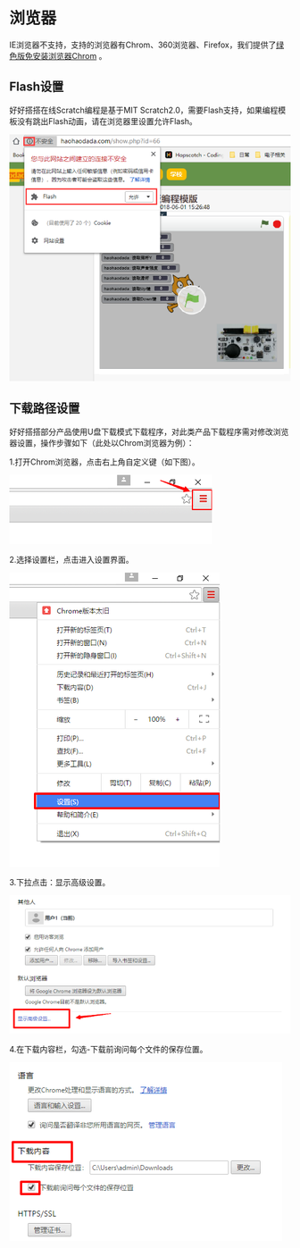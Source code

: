 # 浏览器

IE浏览器不支持，支持的浏览器有Chrom、360浏览器、Firefox，我们提供了[绿色版免安装浏览器Chrom](http://www.haohaodada.com/Chrom.rar) 。

## Flash设置

好好搭搭在线Scratch编程是基于MIT Scratch2.0，需要Flash支持，如果编程模板没有跳出Flash动画，请在浏览器里设置允许Flash。

![](../.gitbook/assets/chajian-00.png)

## 下载路径设置

好好搭搭部分产品使用U盘下载模式下载程序，对此类产品下载程序需对修改浏览器设置，操作步骤如下（此处以Chrom浏览器为例）：

1.打开Chrom浏览器，点击右上角自定义键（如下图）。

![](../.gitbook/assets/liulanqi-1.png)

2.选择设置栏，点击进入设置界面。

![](../.gitbook/assets/liulanqi-2.png)

3.下拉点击：显示高级设置。

![](../.gitbook/assets/liulanqi-3.png)

4.在下载内容栏，勾选-下载前询问每个文件的保存位置。

![](../.gitbook/assets/liulanqi-4.png)
